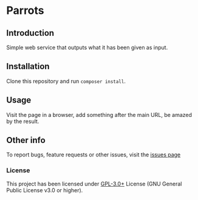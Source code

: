  Parrots
========

 Introduction
--------------
Simple web service that outputs what it has been given as input.

 Installation
--------------

Clone this repository and run `composer install`.

 Usage
----------------

Visit the page in a browser, add something after the main URL, be amazed by the
result.

 Other info
----------------

To report bugs, feature requests or other issues, visit the [issues page]

### License
This project has been licensed under [GPL-3.0+] License (GNU General Public License v3.0 or higher).

[GPL-3.0+]: ./LICENSE
[issues page]: https://github.com/potherca/Parrots/issues
